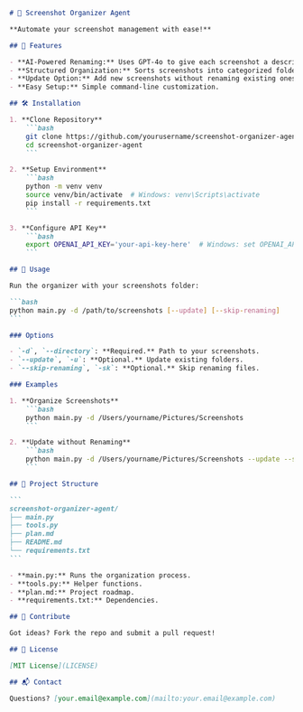 `````markdown:README.md
# 📸 Screenshot Organizer Agent

**Automate your screenshot management with ease!**

## 🚀 Features

- **AI-Powered Renaming:** Uses GPT-4o to give each screenshot a descriptive title.
- **Structured Organization:** Sorts screenshots into categorized folders.
- **Update Option:** Add new screenshots without renaming existing ones.
- **Easy Setup:** Simple command-line customization.

## 🛠 Installation

1. **Clone Repository**
    ```bash
    git clone https://github.com/yourusername/screenshot-organizer-agent.git
    cd screenshot-organizer-agent
    ```

2. **Setup Environment**
    ```bash
    python -m venv venv
    source venv/bin/activate  # Windows: venv\Scripts\activate
    pip install -r requirements.txt
    ```

3. **Configure API Key**
    ```bash
    export OPENAI_API_KEY='your-api-key-here'  # Windows: set OPENAI_API_KEY='your-api-key-here'
    ```

## 🎯 Usage

Run the organizer with your screenshots folder:

```bash
python main.py -d /path/to/screenshots [--update] [--skip-renaming]
```

### Options

- `-d`, `--directory`: **Required.** Path to your screenshots.
- `--update`, `-u`: **Optional.** Update existing folders.
- `--skip-renaming`, `-sk`: **Optional.** Skip renaming files.

### Examples

1. **Organize Screenshots**
    ```bash
    python main.py -d /Users/yourname/Pictures/Screenshots
    ```

2. **Update without Renaming**
    ```bash
    python main.py -d /Users/yourname/Pictures/Screenshots --update --skip-renaming
    ```

## 📂 Project Structure

```
screenshot-organizer-agent/
├── main.py
├── tools.py
├── plan.md
├── README.md
└── requirements.txt
```

- **main.py:** Runs the organization process.
- **tools.py:** Helper functions.
- **plan.md:** Project roadmap.
- **requirements.txt:** Dependencies.

## 🤝 Contribute

Got ideas? Fork the repo and submit a pull request!

## 📝 License

[MIT License](LICENSE)

## 📬 Contact

Questions? [your.email@example.com](mailto:your.email@example.com)
`````
